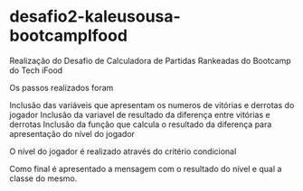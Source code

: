 # desafio2-kaleusousa-bootcampIfood

Realização do Desafio de Calculadora de Partidas Rankeadas do Bootcamp do Tech iFood

Os passos realizados foram

Inclusão das variáveis que apresentam os numeros de vitórias e derrotas do jogador
Inclusão da variavel de resultado da diferença entre vitórias e derrotas 
Inclusão da função que calcula o resultado da diferença para apresentação do nível do jogador

O nível do jogador é realizado através do critério condicional

Como final é apresentado a mensagem com o resultado do nível e qual a classe do mesmo.
